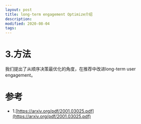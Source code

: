 ```yaml
---
layout: post
title: long-term engagement Optimize介绍
description: 
modified: 2020-08-04
tags: 
---
```


<Returning is Believing: Optimizing Long-term User Engagement in Recommender Systems>


# 3.方法

我们提出了从顺序决策最优化的角度，在推荐中改进long-term user engagement。



# 参考


- 1.[https://arxiv.org/pdf/2001.03025.pdf](https://arxiv.org/pdf/2001.03025.pdf)